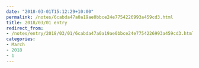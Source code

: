 ```yaml
---
date: "2018-03-01T15:12:29+10:00"
permalink: /notes/6cabda47a0a19ae0bbce24e7754226993a459cd3.html
title: 2018/03/01 entry
redirect_from:
- /notes/entry/2018/03/01/6cabda47a0a19ae0bbce24e7754226993a459cd3.html
categories:
- March
- 2018
- 1
---
```

